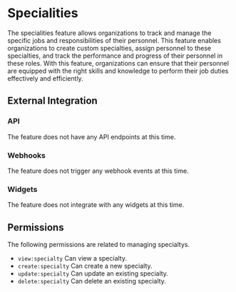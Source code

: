 # Specialities

The specialities feature allows organizations to track and manage the specific jobs and responsibilities of their personnel. This feature
enables organizations to create custom specialties, assign personnel to these specialties, and track the performance and progress of their
personnel in these roles. With this feature, organizations can ensure that their personnel are equipped with the right skills and knowledge
to perform their job duties effectively and efficiently.

## External Integration

### API

The feature does not have any API endpoints at this time.

### Webhooks

The feature does not trigger any webhook events at this time.

### Widgets

The feature does not integrate with any widgets at this time.

## Permissions

The following permissions are related to managing specialtys.

- `view:specialty` Can view a specialty.
- `create:specialty` Can create a new specialty.
- `update:specialty` Can update an existing specialty.
- `delete:specialty` Can delete an existing specialty.
